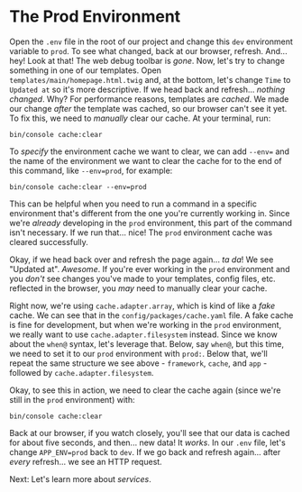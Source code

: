 # The Prod Environment

Open the `.env` file in the root of our project and change this `dev` environment variable to `prod`. To see what changed, back at our browser, refresh. And... hey! Look at that! The web debug toolbar is *gone*. Now, let's try to change something in one of our templates. Open `templates/main/homepage.html.twig` and, at the bottom, let's change `Time` to `Updated at` so it's more descriptive. If we head back and refresh... *nothing changed*. Why? For performance reasons, templates are *cached*. We made our change *after* the template was cached, so our browser can't see it yet. To fix this, we need to *manually* clear our cache. At your terminal, run:

```terminal
bin/console cache:clear
```

To *specify* the environment cache we want to clear, we can add `--env=` and the name of the environment we want to clear the cache for to the end of this command, like `--env=prod`, for example:

```terminal-silent
bin/console cache:clear --env=prod
```

This can be helpful when you need to run a command in a specific environment that's different from the one you're currently working in. Since we're *already* developing in the `prod` environment, this part of the command isn't necessary. If we run that... nice! The `prod` environment cache was cleared successfully.

Okay, if we head back over and refresh the page again... *ta da*! We see "Updated at". *Awesome*. If you're ever working in the `prod` environment and you *don't* see changes you've made to your templates, config files, etc. reflected in the browser, you *may* need to manually clear your cache.

Right now, we're using `cache.adapter.array`, which is kind of like a *fake* cache. We can see that in the `config/packages/cache.yaml` file. A fake cache is fine for development, but when we're working in the `prod` environment, we really want to use `cache.adapter.filesystem` instead. Since we know about the `when@` syntax, let's leverage that. Below, say `when@`, but this time, we need to set it to our `prod` environment with `prod:`. Below that, we'll repeat the same structure we see above - `framework`, `cache`, and `app` - followed by `cache.adapter.filesystem`.

Okay, to see this in action, we need to clear the cache again (since we're still in the `prod` environment) with:

```terminal
bin/console cache:clear
```

Back at our browser, if you watch closely, you'll see that our data is cached for about five seconds, and then... new data! It *works*. In our `.env` file, let's change `APP_ENV=prod` back to `dev`. If we go back and refresh again... after *every* refresh... we see an HTTP request.

Next: Let's learn more about *services*.
